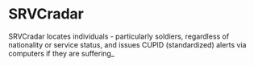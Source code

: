 # SRVCradar
SRVCradar locates individuals - particularly soldiers, regardless of nationality or service status, and issues CUPID (standardized) alerts via computers if they are suffering_

